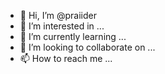 - 👋 Hi, I’m @praiider
- 👀 I’m interested in ...
- 🌱 I’m currently learning ...
- 💞️ I’m looking to collaborate on ...
- 📫 How to reach me ...

<!---
praiider/praiider is a ✨ special ✨ repository because its `README.md` (this file) appears on your GitHub profile.
You can click the Preview link to take a look at your changes.
--->
